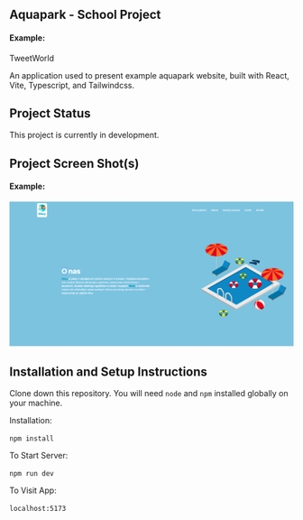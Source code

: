 ## Aquapark - School Project

#### Example:

TweetWorld

An application used to present example aquapark website, built with React, Vite, Typescript, and Tailwindcss.

## Project Status

This project is currently in development.

## Project Screen Shot(s)

#### Example:

![Alt text](/src/assets/ss1.png "Optional Title")

## Installation and Setup Instructions

Clone down this repository. You will need `node` and `npm` installed globally on your machine.

Installation:

`npm install`

To Start Server:

`npm run dev`

To Visit App:

`localhost:5173`
